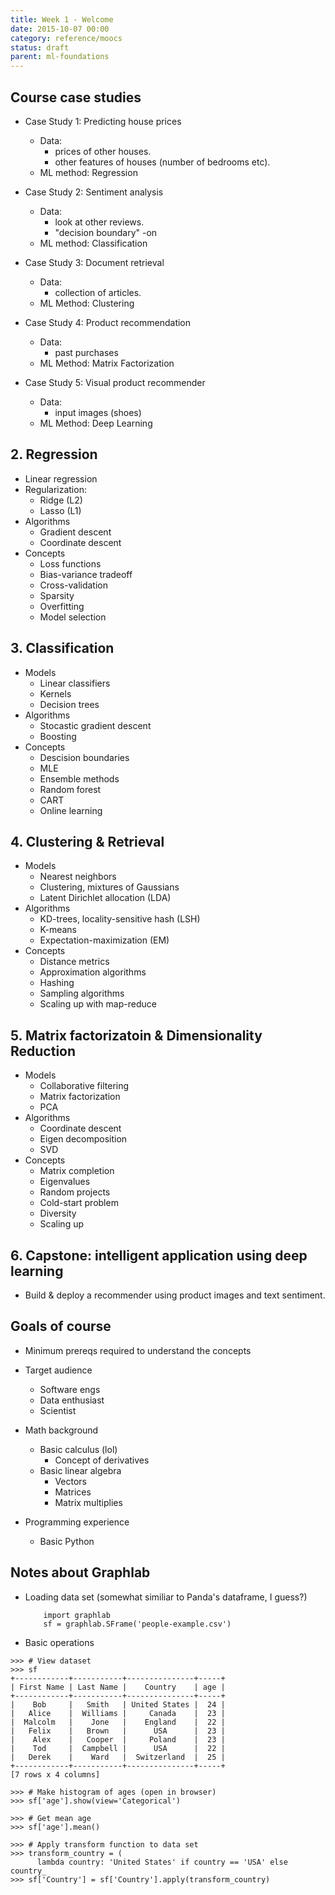 ```yaml
---
title: Week 1 - Welcome
date: 2015-10-07 00:00
category: reference/moocs
status: draft
parent: ml-foundations
---
```


## Course case studies

* Case Study 1: Predicting house prices
    * Data:
        * prices of other houses.
        * other features of houses (number of bedrooms etc).
    * ML method: Regression

* Case Study 2: Sentiment analysis
    * Data:
        * look at other reviews.
        * "decision boundary" -on
    * ML method: Classification

* Case Study 3: Document retrieval
    * Data:
        * collection of articles.
    * ML Method: Clustering

* Case Study 4: Product recommendation
    * Data:
        * past purchases
    * ML Method: Matrix Factorization

* Case Study 5: Visual product recommender
    * Data:
        * input images (shoes)
    * ML Method: Deep Learning

## 2. Regression

* Linear regression
* Regularization:
    * Ridge (L2)
    * Lasso (L1)
* Algorithms
    * Gradient descent
    * Coordinate descent
* Concepts
    * Loss functions
    * Bias-variance tradeoff
    * Cross-validation
    * Sparsity
    * Overfitting
    * Model selection

## 3. Classification
  
* Models
    * Linear classifiers
    * Kernels
    * Decision trees
* Algorithms
    * Stocastic gradient descent
    * Boosting
* Concepts
    * Descision boundaries
    * MLE
    * Ensemble methods
    * Random forest
    * CART
    * Online learning

## 4. Clustering & Retrieval

* Models
    * Nearest neighbors
    * Clustering, mixtures of Gaussians
    * Latent Dirichlet allocation (LDA)
* Algorithms
    * KD-trees, locality-sensitive hash (LSH)
    * K-means
    * Expectation-maximization (EM)
* Concepts
    * Distance metrics
    * Approximation algorithms
    * Hashing
    * Sampling algorithms
    * Scaling up with map-reduce

## 5. Matrix factorizatoin & Dimensionality Reduction

* Models
    * Collaborative filtering
    * Matrix factorization
    * PCA
* Algorithms
    * Coordinate descent
    * Eigen decomposition
    * SVD
* Concepts
    * Matrix completion
    * Eigenvalues
    * Random projects
    * Cold-start problem
    * Diversity
    * Scaling up

## 6. Capstone: intelligent application using deep learning

* Build & deploy a recommender using product images and text sentiment.

## Goals of course

* Minimum prereqs required to understand the concepts

* Target audience
    * Software engs
    * Data enthusiast
    * Scientist

* Math background
    * Basic calculus (lol)
        * Concept of derivatives
    * Basic linear algebra
        * Vectors
        * Matrices
        * Matrix multiplies

* Programming experience
    * Basic Python

## Notes about Graphlab

* Loading data set (somewhat similiar to Panda's dataframe, I guess?)

          import graphlab
          sf = graphlab.SFrame('people-example.csv')

* Basic operations

```
>>> # View dataset
>>> sf
+------------+-----------+---------------+-----+
| First Name | Last Name |    Country    | age |
+------------+-----------+---------------+-----+
|    Bob     |   Smith   | United States |  24 |
|   Alice    |  Williams |     Canada    |  23 |
|  Malcolm   |    Jone   |    England    |  22 |
|   Felix    |   Brown   |      USA      |  23 |
|    Alex    |   Cooper  |     Poland    |  23 |
|    Tod     |  Campbell |      USA      |  22 |
|   Derek    |    Ward   |  Switzerland  |  25 |
+------------+-----------+---------------+-----+
[7 rows x 4 columns]

>>> # Make histogram of ages (open in browser)
>>> sf['age'].show(view='Categorical')

>>> # Get mean age
>>> sf['age'].mean()

>>> # Apply transform function to data set
>>> transform_country = (
      lambda country: 'United States' if country == 'USA' else country_
>>> sf['Country'] = sf['Country'].apply(transform_country)
```